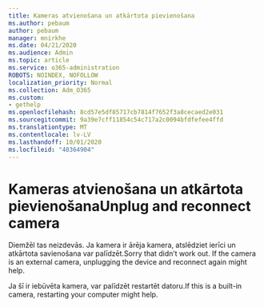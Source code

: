 ```yaml
---
title: Kameras atvienošana un atkārtota pievienošana
ms.author: pebaum
author: pebaum
manager: mnirkhe
ms.date: 04/21/2020
ms.audience: Admin
ms.topic: article
ms.service: o365-administration
ROBOTS: NOINDEX, NOFOLLOW
localization_priority: Normal
ms.collection: Adm_O365
ms.custom:
- gethelp
ms.openlocfilehash: 8cd57e5df85717cb7814f7652f3a8cecaed2e031
ms.sourcegitcommit: 9a39e7cff11854c54c717a2c0094bfdfefee4ffd
ms.translationtype: MT
ms.contentlocale: lv-LV
ms.lasthandoff: 10/01/2020
ms.locfileid: "48364904"
---
```

# <a name="unplug-and-reconnect-camera"></a><span data-ttu-id="d0748-102">Kameras atvienošana un atkārtota pievienošana</span><span class="sxs-lookup"><span data-stu-id="d0748-102">Unplug and reconnect camera</span></span>

<span data-ttu-id="d0748-103">Diemžēl tas neizdevās. Ja kamera ir ārēja kamera, atslēdziet ierīci un atkārtota savienošana var palīdzēt.</span><span class="sxs-lookup"><span data-stu-id="d0748-103">Sorry that didn’t work out. If the camera is an external camera, unplugging the device and reconnect again might help.</span></span>

<span data-ttu-id="d0748-104">Ja šī ir iebūvēta kamera, var palīdzēt restartēt datoru.</span><span class="sxs-lookup"><span data-stu-id="d0748-104">If this is a built-in camera, restarting your computer might help.</span></span>
